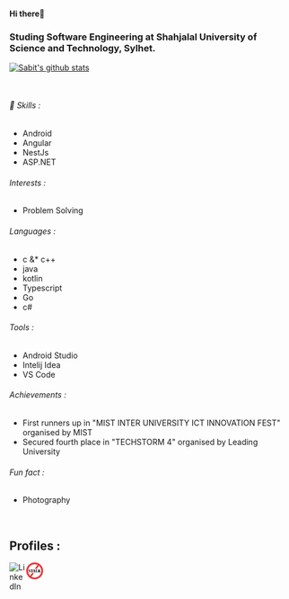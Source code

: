 #### Hi there👋

### Studing Software Engineering at Shahjalal University of Science and Technology, Sylhet.    

 [![Sabit's github stats](https://github-readme-stats.vercel.app/api?username=SIB61&show_icons=true&theme=dark)](https://github.com/anuraghazra/github-readme-stats)

<br/>
                                   
 ###### 🔭 Skills :                               
  - Android
  - Angular
  - NestJs
  - ASP.NET

###### Interests :
  - Problem Solving
  
###### Languages :
  - c &* c++
  - java 
  - kotlin
  - Typescript
  - Go
  - c#

###### Tools :
  - Android Studio 
  - Intelij Idea
  - VS Code 

###### Achievements :
   - First runners up in "MIST INTER UNIVERSITY ICT INNOVATION FEST" organised by MIST
   - Secured fourth place in "TECHSTORM 4" organised by Leading University

###### Fun fact : 
  - Photography
 <br/>
 
## Profiles :
[<img align="left" color="#FFFFFF" alt="LinkedIn" width="30px" src="https://cdn.jsdelivr.net/npm/simple-icons@v3/icons/linkedin.svg" />][linkedin]
[<img align="left" color="#FFFFFF" alt="StopStalk" width="30px" src="https://github.com/SIB61/SIB61/blob/master/stopstalk.png" />][linkedin]
<br />

[linkedin]: https://www.linkedin.com/in/md-sabit-islam-bhuiya-55a7601ab/
[Stopstalk]: https://www.stopstalk.com/user/profile/sib

